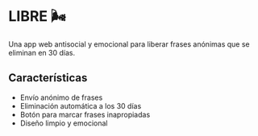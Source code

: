 # LIBRE 🌬️

Una app web antisocial y emocional para liberar frases anónimas que se eliminan en 30 días.

## Características
- Envío anónimo de frases
- Eliminación automática a los 30 días
- Botón para marcar frases inapropiadas
- Diseño limpio y emocional

